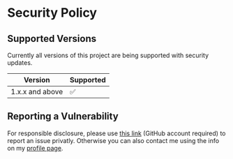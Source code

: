 # Security Policy

## Supported Versions

Currently all versions of this project are
being supported with security updates.

| Version         | Supported          |
| --------------- | ------------------ |
| 1.x.x and above | :white_check_mark: |

## Reporting a Vulnerability

For responsible disclosure, please use [this link](https://github.com/thomasleplus/raspberry-pi-utils/security/advisories/new) (GitHub account required) to report an issue privatly. Otherwise you can also contact me using the info on my [profile page](https://github.com/thomasleplus).
